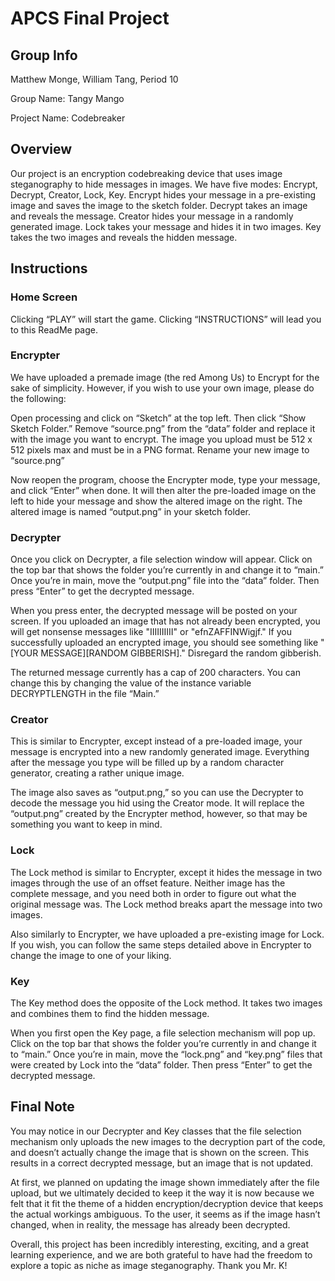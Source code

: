 # APCS Final Project

## Group Info
Matthew Monge, William Tang, Period 10

Group Name: Tangy Mango

Project Name: Codebreaker

## Overview
Our project is an encryption codebreaking device that uses image steganography to hide messages in images. We have five modes: Encrypt, Decrypt, Creator, Lock, Key. Encrypt hides your message in a pre-existing image and saves the image to the sketch folder. Decrypt takes an image and reveals the message. Creator hides your message in a randomly generated image. Lock takes your message and hides it in two images. Key takes the two images and reveals the hidden message.

## Instructions
### Home Screen
Clicking “PLAY” will start the game.
Clicking “INSTRUCTIONS” will lead you to this ReadMe page.

### Encrypter
We have uploaded a premade image (the red Among Us) to Encrypt for the sake of simplicity. However, if you wish to use your own image, please do the following:

Open processing and click on “Sketch” at the top left. Then click “Show Sketch Folder.” Remove “source.png” from the “data” folder and replace it with the image you want to encrypt. The image you upload must be 512 x 512 pixels max and must be in a PNG format. Rename your new image to “source.png”

Now reopen the program, choose the Encrypter mode, type your message, and click “Enter” when done. It will then alter the pre-loaded image on the left to hide your message and show the altered image on the right. The altered image is named “output.png” in your sketch folder.

### Decrypter
Once you click on Decrypter, a file selection window will appear. Click on the top bar that shows the folder you’re currently in and change it to “main.” Once you’re in main, move the “output.png” file into the “data” folder. Then press “Enter” to get the decrypted message.

When you press enter, the decrypted message will be posted on your screen. If you uploaded an image that has not already been encrypted, you will get nonsense messages like "IIIIIIIIII" or "efnZAFFINWigjf." If you successfully uploaded an encrypted image, you should see something like "[YOUR MESSAGE][RANDOM GIBBERISH]." Disregard the random gibberish. 

The returned message currently has a cap of 200 characters. You can change this by changing the value of the instance variable DECRYPTLENGTH in the file “Main.”

### Creator
This is similar to Encrypter, except instead of a pre-loaded image, your message is encrypted into a new randomly generated image. Everything after the message you type will be filled up by a random character generator, creating a rather unique image.

The image also saves as “output.png,” so you can use the Decrypter to decode the message you hid using the Creator mode. It will replace the “output.png” created by the Encrypter method, however, so that may be something you want to keep in mind.

### Lock
The Lock method is similar to Encrypter, except it hides the message in two images through the use of an offset feature. Neither image has the complete message, and you need both in order to figure out what the original message was. The Lock method breaks apart the message into two images.

Also similarly to Encrypter, we have uploaded a pre-existing image for Lock. If you wish, you can follow the same steps detailed above in Encrypter to change the image to one of your liking.

### Key
The Key method does the opposite of the Lock method. It takes two images and combines them to find the hidden message. 

When you first open the Key page, a file selection mechanism will pop up. Click on the top bar that shows the folder you’re currently in and change it to “main.” Once you’re in main, move the “lock.png” and “key.png” files that were created by Lock into the “data” folder. Then press “Enter” to get the decrypted message.

## Final Note
You may notice in our Decrypter and Key classes that the file selection mechanism only uploads the new images to the decryption part of the code, and doesn’t actually change the image that is shown on the screen. This results in a correct decrypted message, but an image that is not updated.

At first, we planned on updating the image shown immediately after the file upload, but we ultimately decided to keep it the way it is now because we felt that it fit the theme of a hidden encryption/decryption device that keeps the actual workings ambiguous. To the user, it seems as if the image hasn’t changed, when in reality, the message has already been decrypted.

Overall, this project has been incredibly interesting, exciting, and a great learning experience, and we are both grateful to have had the freedom to explore a topic as niche as image steganography. Thank you Mr. K!
